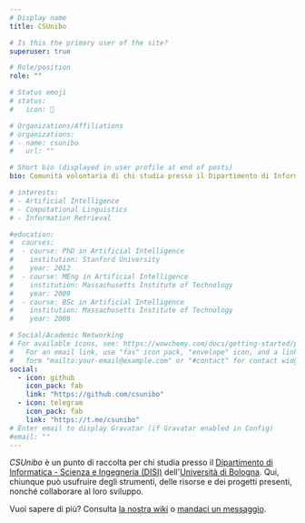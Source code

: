 ```yaml
---
# Display name
title: CSUnibo

# Is this the primary user of the site?
superuser: true

# Role/position
role: ""

# Status emoji
# status:
#   icon: 👥

# Organizations/Affiliations
# organizations:
# - name: csunibo
#   url: ""

# Short bio (displayed in user profile at end of posts)
bio: Comunità volontaria di chi studia presso il Dipartimento di Informatica - Scienza e Ingegneria dell'Università di Bologna

# interests:
# - Artificial Intelligence
# - Computational Linguistics
# - Information Retrieval

#education:
#  courses:
#  - course: PhD in Artificial Intelligence
#    institution: Stanford University
#    year: 2012
#  - course: MEng in Artificial Intelligence
#    institution: Massachusetts Institute of Technology
#    year: 2009
#  - course: BSc in Artificial Intelligence
#    institution: Massachusetts Institute of Technology
#    year: 2008

# Social/Academic Networking
# For available icons, see: https://wowchemy.com/docs/getting-started/page-builder/#icons
#   For an email link, use "fas" icon pack, "envelope" icon, and a link in the
#   form "mailto:your-email@example.com" or "#contact" for contact widget.
social:
  - icon: github
    icon_pack: fab
    link: "https://github.com/csunibo"
  - icon: telegram
    icon_pack: fab
    link: "https://t.me/csunibo"
# Enter email to display Gravatar (if Gravatar enabled in Config)
#email: ""
---
```


_CSUnibo_ è un punto di raccolta per chi studia presso il [Dipartimento di
Informatica - Scienza e Ingegneria (DISI)](https://disi.unibo.it)
dell'[Università di Bologna](https://www.unibo.it). Qui, chiunque può usufruire
degli strumenti, delle risorse e dei progetti presenti, nonché collaborare al
loro sviluppo.

Vuoi sapere di più? Consulta [la nostra wiki](https://csunibo.github.io/wiki)
o [mandaci un messaggio](https://t.me/csunibo).
